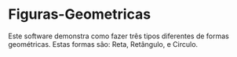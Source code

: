 # Figuras-Geometricas
Este software demonstra como fazer três tipos diferentes de formas geométricas.
Estas formas sâo: Reta, Retângulo, e Circulo.